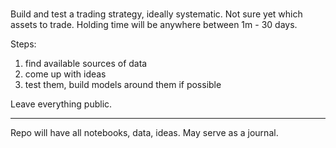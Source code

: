 # 

Build and test a trading strategy, ideally systematic. Not sure yet which assets to trade. Holding time will be anywhere between 1m - 30 days.

Steps:
1. find available sources of data
2. come up with ideas
3. test them, build models around them if possible

Leave everything public.

___


Repo will have all notebooks, data, ideas. May serve as a journal.